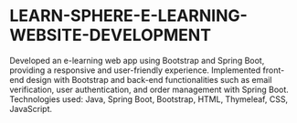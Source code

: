 ﻿# LEARN-SPHERE-E-LEARNING-WEBSITE-DEVELOPMENT
Developed an e-learning web app using Bootstrap
and Spring Boot, providing a responsive and user-friendly experience. Implemented front-end design with Bootstrap
and back-end functionalities such as email verification, user authentication, and order management with Spring Boot.
Technologies used: Java, Spring Boot, Bootstrap, HTML, Thymeleaf, CSS, JavaScript.
